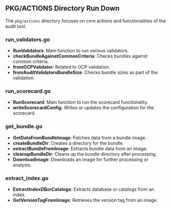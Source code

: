 ## PKG/ACTIONS Directory Run Down

The `pkg/actions` directory focuses on core actions and functionalities of the audit tool.

### run_validators.go

- **RunValidators**: Main function to run various validators.
- **checkBundleAgainstCommonCriteria**: Checks bundles against common criteria.
- **fromOCPValidator**: Related to OCP validation.
- **fromAuditValidatorsBundleSize**: Checks bundle sizes as part of the validation.

### run_scorecard.go

- **RunScorecard**: Main function to run the scorecard functionality.
- **writeScorecardConfig**: Writes or updates the configuration for the scorecard.

### get_bundle.go

- **GetDataFromBundleImage**: Fetches data from a bundle image.
- **createBundleDir**: Creates a directory for the bundle.
- **extractBundleFromImage**: Extracts bundle data from an image.
- **cleanupBundleDir**: Cleans up the bundle directory after processing.
- **DownloadImage**: Downloads an image for further processing or analysis.

### extract_index.go

- **ExtractIndexDBorCatalogs**: Extracts database or catalogs from an index.
- **GetVersionTagFromImage**: Retrieves the version tag from an image.

